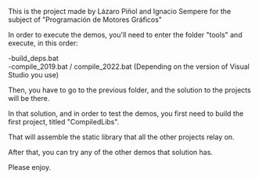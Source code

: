 This is the project made by Lázaro Piñol and Ignacio Sempere for the subject of "Programación de Motores Gráficos"

In order to execute the demos, you'll need to enter the folder "tools" and execute, in this order:

-build_deps.bat  
-compile_2019.bat / compile_2022.bat (Depending on the version of Visual Studio you use)

Then, you have to go to the previous folder, and the solution to the projects will be there.

In that solution, and in order to test the demos, you first need to build the first project, titled "CompiledLibs".

That will assemble the static library that all the other projects relay on.

After that, you can try any of the other demos that solution has.

Please enjoy.
